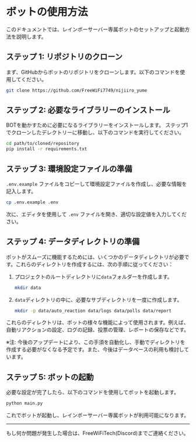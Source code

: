 # ボットの使用方法

このドキュメントでは、レインボーサーバー専属ボットのセットアップと起動方法を説明します。

## ステップ 1: リポジトリのクローン

まず、GitHubからボットのリポジトリをクローンします。以下のコマンドを使用してください。

```bash
git clone https://github.com/FreeWiFi7749/nijiiro_yume
```

## ステップ 2: 必要なライブラリーのインストール

BOTを動かすために必要になるライブラリーをインストールします。
ステップ1でクローンしたデレクトリーに移動し、以下のコマンドを実行してください。

```bash
cd path/to/cloned/repository
pip install -r requirements.txt
```

## ステップ 3: 環境設定ファイルの準備

`.env.example` ファイルをコピーして環境設定ファイルを作成し、必要な情報を記入します。

```bash
cp .env.example .env
```

次に、エディタを使用して `.env` ファイルを開き、適切な設定値を入力してください。

## ステップ 4: データディレクトリの準備

ボットがスムーズに機能するためには、いくつかのデータディレクトリが必要です。これらのディレクトリを作成するには、次の手順に従ってください：

1. プロジェクトのルートディレクトリに`data`フォルダーを作成します。

   ```bash
   mkdir data
   ```

2. `data`ディレクトリの中に、必要なサブディレクトリを一度に作成します。

   ```bash
   mkdir -p data/auto_reaction data/logs data/polls data/report
   ```

これらのディレクトリは、ボットの様々な機能によって使用されます。例えば、自動リアクションの設定、ログの記録、投票の管理、レポートの保存などです。

※注: 今後のアップデートにより、この手須を自動化し、手動でディレクトリを作成する必要がなくなる予定です。また、今後はデータベースの利用も検討しています。

## ステップ 5: ボットの起動

必要な設定が完了したら、以下のコマンドを使用してボットを起動します。

```bash
python main.py
```

これでボットが起動し、レインボーサーバー専属ボットが利用可能になります。

---

もし何か問題が発生した場合は、FreeWiFiTech(Discord)までご連絡ください。
